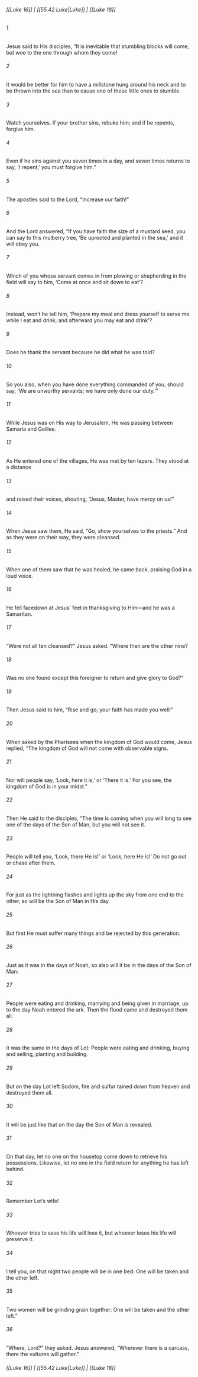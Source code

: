 
###### [[Luke 16]] | [[55.42 Luke|Luke]] | [[Luke 18]]

###### 1
Jesus said to His disciples, “It is inevitable that stumbling blocks will come, but woe to the one through whom they come!
###### 2
It would be better for him to have a millstone hung around his neck and to be thrown into the sea than to cause one of these little ones to stumble.
###### 3
Watch yourselves. If your brother sins, rebuke him; and if he repents, forgive him.
###### 4
Even if he sins against you seven times in a day, and seven times returns to say, ‘I repent,’ you must forgive him.”
###### 5
The apostles said to the Lord, “Increase our faith!”
###### 6
And the Lord answered, “If you have faith the size of a mustard seed, you can say to this mulberry tree, ‘Be uprooted and planted in the sea,’ and it will obey you.
###### 7
Which of you whose servant comes in from plowing or shepherding in the field will say to him, ‘Come at once and sit down to eat’?
###### 8
Instead, won’t he tell him, ‘Prepare my meal and dress yourself to serve me while I eat and drink; and afterward you may eat and drink’?
###### 9
Does he thank the servant because he did what he was told?
###### 10
So you also, when you have done everything commanded of you, should say, ‘We are unworthy servants; we have only done our duty.’”
###### 11
While Jesus was on His way to Jerusalem, He was passing between Samaria and Galilee.
###### 12
As He entered one of the villages, He was met by ten lepers. They stood at a distance
###### 13
and raised their voices, shouting, “Jesus, Master, have mercy on us!”
###### 14
When Jesus saw them, He said, “Go, show yourselves to the priests.” And as they were on their way, they were cleansed.
###### 15
When one of them saw that he was healed, he came back, praising God in a loud voice.
###### 16
He fell facedown at Jesus’ feet in thanksgiving to Him—and he was a Samaritan.
###### 17
“Were not all ten cleansed?” Jesus asked. “Where then are the other nine?
###### 18
Was no one found except this foreigner to return and give glory to God?”
###### 19
Then Jesus said to him, “Rise and go; your faith has made you well!”
###### 20
When asked by the Pharisees when the kingdom of God would come, Jesus replied, “The kingdom of God will not come with observable signs.
###### 21
Nor will people say, ‘Look, here it is,’ or ‘There it is.’ For you see, the kingdom of God is in your midst.”
###### 22
Then He said to the disciples, “The time is coming when you will long to see one of the days of the Son of Man, but you will not see it.
###### 23
People will tell you, ‘Look, there He is!’ or ‘Look, here He is!’ Do not go out or chase after them.
###### 24
For just as the lightning flashes and lights up the sky from one end to the other, so will be the Son of Man in His day.
###### 25
But first He must suffer many things and be rejected by this generation.
###### 26
Just as it was in the days of Noah, so also will it be in the days of the Son of Man:
###### 27
People were eating and drinking, marrying and being given in marriage, up to the day Noah entered the ark. Then the flood came and destroyed them all.
###### 28
It was the same in the days of Lot: People were eating and drinking, buying and selling, planting and building.
###### 29
But on the day Lot left Sodom, fire and sulfur rained down from heaven and destroyed them all.
###### 30
It will be just like that on the day the Son of Man is revealed.
###### 31
On that day, let no one on the housetop come down to retrieve his possessions. Likewise, let no one in the field return for anything he has left behind.
###### 32
Remember Lot’s wife!
###### 33
Whoever tries to save his life will lose it, but whoever loses his life will preserve it.
###### 34
I tell you, on that night two people will be in one bed: One will be taken and the other left.
###### 35
Two women will be grinding grain together: One will be taken and the other left.”
###### 36
“Where, Lord?” they asked. Jesus answered, “Wherever there is a carcass, there the vultures will gather.”

###### [[Luke 16]] | [[55.42 Luke|Luke]] | [[Luke 18]]
